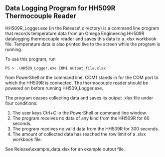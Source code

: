 ## Data Logging Program for HH509R Thermocouple Reader

HH509R\_Logger.exe (in the Release\ directory) is a command line program that records temperature data from an Omega Engineering HH509R datalogging thermocouple reader and saves this data to a .xlsx workbook file. Temperature data is also printed live to the screen while the program is running.

To use this program, run

```PS > .\HH509_Logger.exe COM1 output_file.xlsx```

from PowerShell or the command line. COM1 stands in for the COM port to which the HH509R is connected. The thermocouple reader should be powered on before running HH509\_Logger.exe.

The program ceases collecting data and saves its output .xlsx file under four conditions:

1. The user keys Ctrl+C in the PowerShell or command line window.
2. The program receives no data of any kind from the HH509R for 60 seconds.
3. The program receives no valid data from the HH509R for 300 seconds.
4. The amount of collected data has reached the row limit of a .xlsx workbook file.

See Release\example\_data.xlsx for an example output file.
